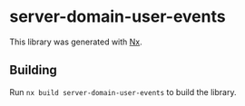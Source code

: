# server-domain-user-events

This library was generated with [Nx](https://nx.dev).

## Building

Run `nx build server-domain-user-events` to build the library.

